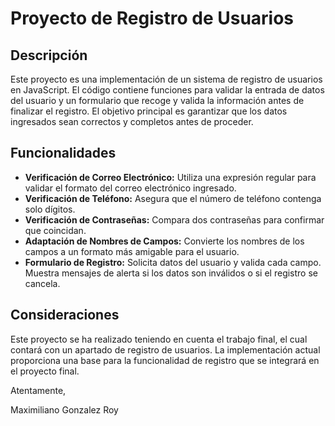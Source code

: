 # Proyecto de Registro de Usuarios

## Descripción

Este proyecto es una implementación de un sistema de registro de usuarios en JavaScript. El código contiene funciones para validar la entrada de datos del usuario y un formulario que recoge y valida la información antes de finalizar el registro. El objetivo principal es garantizar que los datos ingresados sean correctos y completos antes de proceder.

## Funcionalidades

- **Verificación de Correo Electrónico:** Utiliza una expresión regular para validar el formato del correo electrónico ingresado.
- **Verificación de Teléfono:** Asegura que el número de teléfono contenga solo dígitos.
- **Verificación de Contraseñas:** Compara dos contraseñas para confirmar que coincidan.
- **Adaptación de Nombres de Campos:** Convierte los nombres de los campos a un formato más amigable para el usuario.
- **Formulario de Registro:** Solicita datos del usuario y valida cada campo. Muestra mensajes de alerta si los datos son inválidos o si el registro se cancela.


## Consideraciones

Este proyecto se ha realizado teniendo en cuenta el trabajo final, el cual contará con un apartado de registro de usuarios. La implementación actual proporciona una base para la funcionalidad de registro que se integrará en el proyecto final.


Atentamente,

Maximiliano Gonzalez Roy